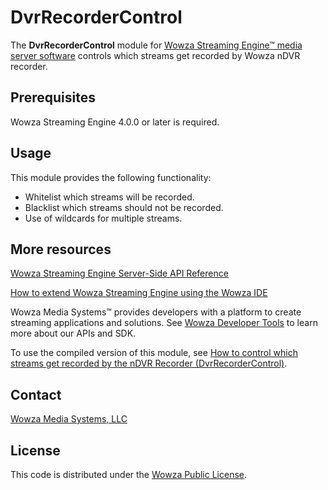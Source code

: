 # DvrRecorderControl 
The **DvrRecorderControl** module for [Wowza Streaming Engine™ media server software](https://www.wowza.com/products/streaming-engine) controls which streams get recorded by Wowza nDVR recorder.

## Prerequisites
Wowza Streaming Engine 4.0.0 or later is required.

## Usage
This module provides the following functionality:

* Whitelist which streams will be recorded.
* Blacklist which streams should not be recorded.
* Use of wildcards for multiple streams.

## More resources
[Wowza Streaming Engine Server-Side API Reference](https://www.wowza.com/resources/serverapi/)

[How to extend Wowza Streaming Engine using the Wowza IDE](https://www.wowza.com/forums/content.php?759-How-to-extend-Wowza-Streaming-Engine-using-the-Wowza-IDE)

Wowza Media Systems™ provides developers with a platform to create streaming applications and solutions. See [Wowza Developer Tools](https://www.wowza.com/resources/developers) to learn more about our APIs and SDK.

To use the compiled version of this module, see [How to control which streams get recorded by the nDVR Recorder (DvrRecorderControl)](https://www.wowza.com/forums/content.php?477-How-to-control-which-streams-get-recorded-by-the-nDVR-Recorder-%28ModuleDvrRecorderControl%29).

## Contact
[Wowza Media Systems, LLC](https://www.wowza.com/contact)

## License
This code is distributed under the [Wowza Public License](https://github.com/WowzaMediaSystems/wse-plugin-transcodercontrol/blob/master/LICENSE.txt).

